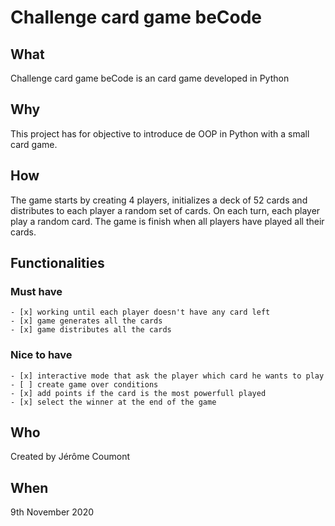 # Challenge card game beCode
## What
Challenge card game beCode is an card game developed in Python
## Why
This project has for objective to introduce de OOP in Python with a small card game.
## How
The game starts by creating 4 players, initializes a deck of 52 cards and distributes to each player a random set of cards.
On each turn, each player play a random card.
The game is finish when all players have played all their cards.
## Functionalities
### Must have
    - [x] working until each player doesn't have any card left
    - [x] game generates all the cards
    - [x] game distributes all the cards
### Nice to have
    - [x] interactive mode that ask the player which card he wants to play
    - [ ] create game over conditions
    - [x] add points if the card is the most powerfull played
    - [x] select the winner at the end of the game  
## Who
Created by Jérôme Coumont
## When
9th November 2020